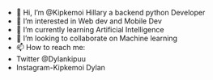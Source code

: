 - 👋 Hi, I’m @Kipkemoi Hillary a backend python Developer
- 👀 I’m interested in Web dev and Mobile Dev
- 🌱 I’m currently learning Artificial Intelligence
- 💞️ I’m looking to collaborate on Machine learning
- 📫 How to reach me:
- Twitter @Dylankipuu
- Instagram-Kipkemoi Dylan

<!---
DylanEngineer/DylanEngineer is a ✨ special ✨ repository because its `README.md` (this file) appears on your GitHub profile.
You can click the Preview link to take a look at your changes.
--->
